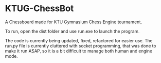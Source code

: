 # KTUG-ChessBot
A Chessboard made for KTU Gymnasium Chess Engine tournament.

To run, open the dist folder and use run.exe to launch the program.

The code is currently being updated, fixed, refactored for easier use. The run.py file is currently cluttered with socket programming, that was done to make it run ASAP, so it is a bit difficult to manage both human and engine mode.
